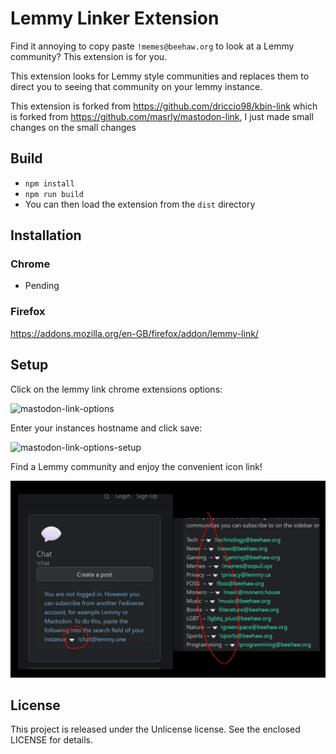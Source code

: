 # Lemmy Linker Extension

Find it annoying to copy paste `!memes@beehaw.org` to look at a Lemmy community? This extension is for you.

This extension looks for Lemmy style communities and replaces them to direct you to seeing that community on your lemmy instance.

This extension is forked from https://github.com/driccio98/kbin-link which is forked from https://github.com/masrly/mastodon-link, I just made small changes on the small changes

## Build

- `npm install`
- `npm run build`
- You can then load the extension from the `dist` directory

## Installation

### Chrome
- Pending

### Firefox
https://addons.mozilla.org/en-GB/firefox/addon/lemmy-link/

## Setup

Click on the lemmy link chrome extensions options:

<img width="317" alt="mastodon-link-options" src="https://user-images.githubusercontent.com/1066212/203490862-0e62fe47-1f74-41b3-99a8-4de640847d8c.png">

Enter your instances hostname and click save:

<img width="359" alt="mastodon-link-options-setup" src="https://user-images.githubusercontent.com/1066212/203490871-566cd1fc-a4b4-4ef6-a7c8-1f1c4769c04d.png">

Find a Lemmy community and enjoy the convenient icon link! 

![Image](lemmy-link-icon-chrome.jpg)



## License

This project is released under the Unlicense license. See the enclosed LICENSE for details.
